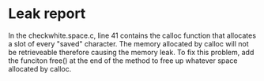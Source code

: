# Leak report

In the checkwhite.space.c, line 41 contains the calloc function that allocates a slot of every "saved" character. The memory allocated by calloc will not be retrieveable therefore causing the memory leak. To fix this problem, add the funciton free() at the end of the method to free up whatever space allocated by calloc. 
